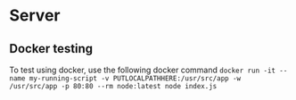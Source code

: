# Server

## Docker testing
To test using docker, use the following docker command
`docker run -it --name my-running-script -v PUTLOCALPATHHERE:/usr/src/app -w /usr/src/app -p 80:80 --rm node:latest node index.js`